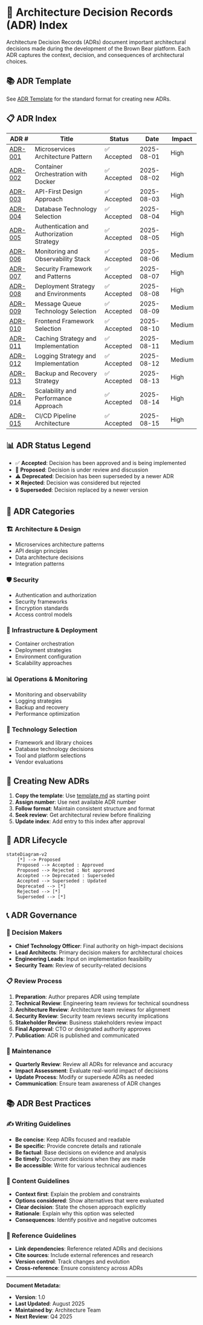 # 📝 Architecture Decision Records (ADR) Index

Architecture Decision Records (ADRs) document important architectural decisions made during the development of the Brown Bear platform. Each ADR captures the context, decision, and consequences of architectural choices.

## 📚 **ADR Template**

See [ADR Template](./template.md) for the standard format for creating new ADRs.

## 📋 **ADR Index**

| ADR # | Title | Status | Date | Impact |
|-------|-------|--------|------|--------|
| [ADR-001](./001-microservices-architecture.md) | Microservices Architecture Pattern | ✅ Accepted | 2025-08-01 | High |
| [ADR-002](./002-container-orchestration.md) | Container Orchestration with Docker | ✅ Accepted | 2025-08-02 | High |
| [ADR-003](./003-api-first-design.md) | API-First Design Approach | ✅ Accepted | 2025-08-03 | High |
| [ADR-004](./004-database-technology.md) | Database Technology Selection | ✅ Accepted | 2025-08-04 | High |
| [ADR-005](./005-authentication-strategy.md) | Authentication and Authorization Strategy | ✅ Accepted | 2025-08-05 | High |
| [ADR-006](./006-monitoring-stack.md) | Monitoring and Observability Stack | ✅ Accepted | 2025-08-06 | Medium |
| [ADR-007](./007-security-framework.md) | Security Framework and Patterns | ✅ Accepted | 2025-08-07 | High |
| [ADR-008](./008-deployment-strategy.md) | Deployment Strategy and Environments | ✅ Accepted | 2025-08-08 | High |
| [ADR-009](./009-message-queue-selection.md) | Message Queue Technology Selection | ✅ Accepted | 2025-08-09 | Medium |
| [ADR-010](./010-frontend-framework.md) | Frontend Framework Selection | ✅ Accepted | 2025-08-10 | Medium |
| [ADR-011](./011-caching-strategy.md) | Caching Strategy and Implementation | ✅ Accepted | 2025-08-11 | Medium |
| [ADR-012](./012-logging-strategy.md) | Logging Strategy and Implementation | ✅ Accepted | 2025-08-12 | Medium |
| [ADR-013](./013-backup-recovery.md) | Backup and Recovery Strategy | ✅ Accepted | 2025-08-13 | High |
| [ADR-014](./014-scalability-approach.md) | Scalability and Performance Approach | ✅ Accepted | 2025-08-14 | High |
| [ADR-015](./015-cicd-pipeline.md) | CI/CD Pipeline Architecture | ✅ Accepted | 2025-08-15 | High |

## 📊 **ADR Status Legend**

- ✅ **Accepted**: Decision has been approved and is being implemented
- 🔄 **Proposed**: Decision is under review and discussion
- ⚠️ **Deprecated**: Decision has been superseded by a newer ADR
- ❌ **Rejected**: Decision was considered but rejected
- 🔒 **Superseded**: Decision replaced by a newer version

## 🎯 **ADR Categories**

### 🏗️ **Architecture & Design**
- Microservices architecture patterns
- API design principles
- Data architecture decisions
- Integration patterns

### 🛡️ **Security**
- Authentication and authorization
- Security frameworks
- Encryption standards
- Access control models

### 🚀 **Infrastructure & Deployment**
- Container orchestration
- Deployment strategies
- Environment configuration
- Scalability approaches

### 📊 **Operations & Monitoring**
- Monitoring and observability
- Logging strategies
- Backup and recovery
- Performance optimization

### 🔧 **Technology Selection**
- Framework and library choices
- Database technology decisions
- Tool and platform selections
- Vendor evaluations

## 📝 **Creating New ADRs**

1. **Copy the template**: Use [template.md](./template.md) as starting point
2. **Assign number**: Use next available ADR number
3. **Follow format**: Maintain consistent structure and format
4. **Seek review**: Get architectural review before finalizing
5. **Update index**: Add entry to this index after approval

## 🔄 **ADR Lifecycle**

```mermaid
stateDiagram-v2
    [*] --> Proposed
    Proposed --> Accepted : Approved
    Proposed --> Rejected : Not approved
    Accepted --> Deprecated : Superseded
    Accepted --> Superseded : Updated
    Deprecated --> [*]
    Rejected --> [*]
    Superseded --> [*]
```

## 📞 **ADR Governance**

### **👥 Decision Makers**
- **Chief Technology Officer**: Final authority on high-impact decisions
- **Lead Architects**: Primary decision makers for architectural choices
- **Engineering Leads**: Input on implementation feasibility
- **Security Team**: Review of security-related decisions

### **📋 Review Process**
1. **Preparation**: Author prepares ADR using template
2. **Technical Review**: Engineering team reviews for technical soundness
3. **Architecture Review**: Architecture team reviews for alignment
4. **Security Review**: Security team reviews security implications
5. **Stakeholder Review**: Business stakeholders review impact
6. **Final Approval**: CTO or designated authority approves
7. **Publication**: ADR is published and communicated

### **🔄 Maintenance**
- **Quarterly Review**: Review all ADRs for relevance and accuracy
- **Impact Assessment**: Evaluate real-world impact of decisions
- **Update Process**: Modify or supersede ADRs as needed
- **Communication**: Ensure team awareness of ADR changes

## 📚 **ADR Best Practices**

### **✍️ Writing Guidelines**
- **Be concise**: Keep ADRs focused and readable
- **Be specific**: Provide concrete details and rationale
- **Be factual**: Base decisions on evidence and analysis
- **Be timely**: Document decisions when they are made
- **Be accessible**: Write for various technical audiences

### **🎯 Content Guidelines**
- **Context first**: Explain the problem and constraints
- **Options considered**: Show alternatives that were evaluated
- **Clear decision**: State the chosen approach explicitly
- **Rationale**: Explain why this option was selected
- **Consequences**: Identify positive and negative outcomes

### **🔗 Reference Guidelines**
- **Link dependencies**: Reference related ADRs and decisions
- **Cite sources**: Include external references and research
- **Version control**: Track changes and evolution
- **Cross-reference**: Ensure consistency across ADRs

---

**Document Metadata:**
- **Version**: 1.0
- **Last Updated**: August 2025
- **Maintained by**: Architecture Team
- **Next Review**: Q4 2025
